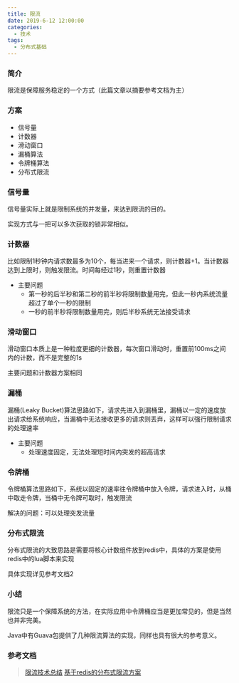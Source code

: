 ```yaml
---
title: 限流
date: 2019-6-12 12:00:00
categories: 
  - 技术
tags: 
  - 分布式基础
---
```


### 简介
限流是保障服务稳定的一个方式（此篇文章以摘要参考文档为主）

### 方案
- 信号量
- 计数器
- 滑动窗口
- 漏桶算法
- 令牌桶算法
- 分布式限流

### 信号量
信号量实际上就是限制系统的并发量，来达到限流的目的。

实现方式与一把可以多次获取的锁非常相似。

### 计数器
比如限制1秒钟内请求数最多为10个，每当进来一个请求，则计数器+1。当计数器达到上限时，则触发限流。时间每经过1秒，则重置计数器

- 主要问题
  - 第一秒的后半秒和第二秒的前半秒将限制数量用完，但此一秒内系统流量超过了单个一秒的限制
  - 一秒的前半秒将限制数量用完，则后半秒系统无法接受请求

### 滑动窗口
滑动窗口本质上是一种粒度更细的计数器，每次窗口滑动时，重置前100ms之间内的计数，而不是完整的1s

主要问题和计数器方案相同

### 漏桶
漏桶(Leaky Bucket)算法思路如下，请求先进入到漏桶里，漏桶以一定的速度放出请求给系统响应，当漏桶中无法接收更多的请求则丢弃，这样可以强行限制请求的处理速率

- 主要问题
  - 处理速度固定，无法处理短时间内突发的超高请求

### 令牌桶
令牌桶算法思路如下，系统以固定的速率往令牌桶中放入令牌，请求进入时，从桶中取走令牌，当桶中无令牌可取时，触发限流

解决的问题：可以处理突发流量

### 分布式限流
分布式限流的大致思路是需要将核心计数组件放到redis中，具体的方案是使用redis中的lua脚本来实现

具体实现详见参考文档2

### 小结
限流只是一个保障系统的方法，在实际应用中令牌桶应当是更加常见的，但是当然也并非完美。

Java中有Guava包提供了几种限流算法的实现，同样也具有很大的参考意义。

### 参考文档
> [限流技术总结](https://blog.wangqi.love/articles/Java/%E9%99%90%E6%B5%81%E6%8A%80%E6%9C%AF%E6%80%BB%E7%BB%93.html)
> [基于redis的分布式限流方案](https://blog.wangqi.love/articles/Java/%E5%9F%BA%E4%BA%8Eredis%E7%9A%84%E5%88%86%E5%B8%83%E5%BC%8F%E9%99%90%E6%B5%81%E6%96%B9%E6%A1%88.html)